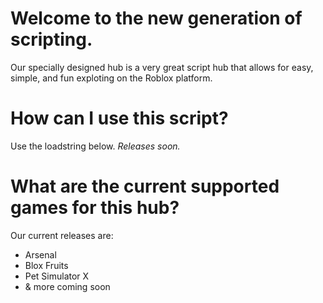 # Welcome to the new generation of scripting.
Our specially designed hub is a very great script hub that allows for easy, simple, and fun exploting on the Roblox platform.

# How can I use this script?
Use the loadstring below.
*Releases soon.*

# What are the current supported games for this hub?
Our current releases are:
- Arsenal
- Blox Fruits
- Pet Simulator X
- & more coming soon
